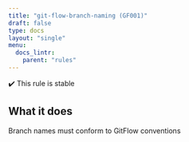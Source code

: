 ```yaml
---
title: "git-flow-branch-naming (GF001)"
draft: false
type: docs
layout: "single"
menu:
  docs_lintr:
    parent: "rules"
---
```


✔️ This rule is stable

## What it does

Branch names must conform to GitFlow conventions
